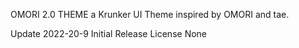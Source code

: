 OMORI 2.0 THEME
a Krunker UI Theme inspired by OMORI and tae.

Update 2022-20-9
Initial Release
License
None
